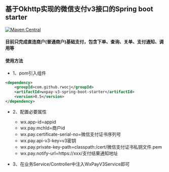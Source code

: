 ## 基于Okhttp实现的微信支付v3接口的Spring boot starter

[![Maven Central](https://maven-badges.herokuapp.com/maven-central/com.github.rwocj/wxpay-v3-spring-boot-starter/badge.svg)](https://maven-badges.herokuapp.com/maven-central/com.github.rwocj/wxpay-v3-spring-boot-starter)

#### 目前只完成直连商户(普通商户)基础支付，包含下单、查询、关单、支付通知、调用等

#### 使用方法

* 1、pom引入组件
```xml
<dependency>
    <groupId>com.github.rwocj</groupId>
    <artifactId>wxpay-v3-spring-boot-starter</artifactId>
    <version>0.5</version>
</dependency>
```
* 2、配置必要属性
    * wx.app-id=appid
    * wx.pay.mchId=商户id
    * wx.pay.certificate-serial-no=微信支付证书序列号
    * wx.pay.api-v3-key=v3密钥
    * wx.pay.private-key-path=classpath:/cert/微信支付证书私钥文件.pem
    * wx.pay.notify-url=https://xxx/支付结果通知地址

* 3、在业务Service/Controller中注入WxPayV3Service即可
